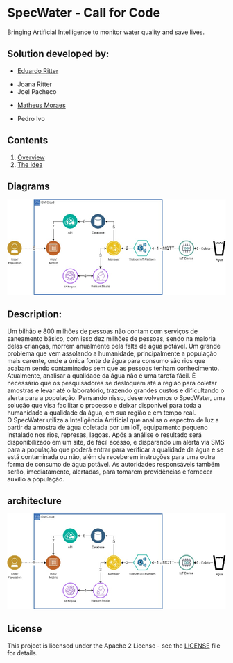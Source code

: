 # SpecWater - Call for Code

Bringing Artificial Intelligence to monitor water quality and save lives.

## Solution developed by:
* [Eduardo Ritter](https://github.com/EduardoMoraesRitter)
- Joana Ritter
- Joel Pacheco
* [Matheus Moraes](https://github.com/mtsvi-moraes)
- Pedro Ivo

## Contents

1. [Overview](#overview)
2. [The idea](#the-idea)


## Diagrams

![Cooperation architecture diagram](/images/architecture.JPG)

## Description:
Um bilhão e 800 milhões de pessoas não contam com serviços de saneamento básico, com isso dez milhões de pessoas, sendo na maioria delas crianças, morrem anualmente pela falta de água potável. Um grande problema que vem assolando a humanidade, principalmente a população mais carente, onde a única fonte de água para consumo são rios que acabam sendo contaminados sem que as pessoas tenham conhecimento.
Atualmente, analisar a qualidade da água não é uma tarefa fácil. É necessário que os pesquisadores se desloquem até a região para coletar amostras e levar até o laboratório, trazendo grandes custos e dificultando o alerta para a população. 
Pensando nisso, desenvolvemos o SpecWater, uma solução que visa facilitar o processo e deixar disponível para toda a humanidade a qualidade da água, em sua região e em tempo real.   
O SpecWater utiliza a Inteligência Artificial que analisa o espectro de luz a partir da amostra de água coletada por um IoT, equipamento pequeno instalado nos rios, represas, lagoas.
Após a análise o resultado será disponibilizado em um site, de fácil acesso, e disparando um alerta via SMS para a população que poderá entrar para verificar a qualidade da água e se está contaminada ou não, além de receberem instruções para uma outra forma de consumo de água potável.
As autoridades responsáveis também serão, imediatamente, alertadas, para tomarem providências e fornecer auxílio a população.

## architecture
<p align="center">
<img src="./images/architecture.JPG" title="architecture">
</p>

## License

This project is licensed under the Apache 2 License - see the [LICENSE](LICENSE) file for details.
